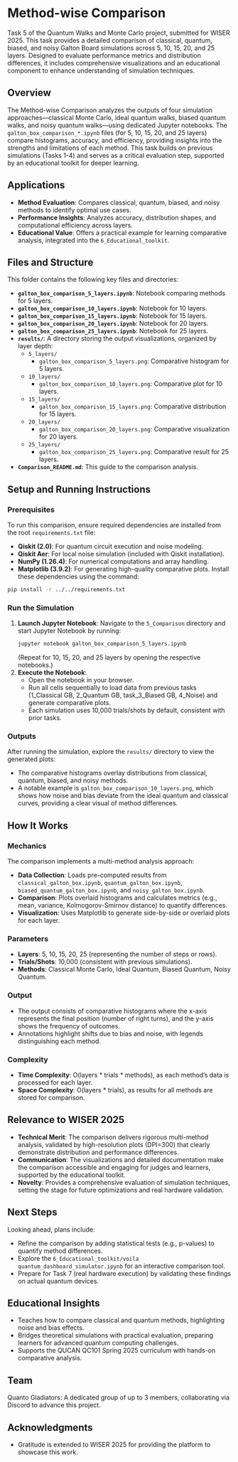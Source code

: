 # Method-wise Comparison

Task 5 of the Quantum Walks and Monte Carlo project, submitted for WISER 2025. This task provides a detailed comparison of classical, quantum, biased, and noisy Galton Board simulations across 5, 10, 15, 20, and 25 layers. Designed to evaluate performance metrics and distribution differences, it includes comprehensive visualizations and an educational component to enhance understanding of simulation techniques.

## Overview

The Method-wise Comparison analyzes the outputs of four simulation approaches—classical Monte Carlo, ideal quantum walks, biased quantum walks, and noisy quantum walks—using dedicated Jupyter notebooks. The `galton_box_comparison_*.ipynb` files (for 5, 10, 15, 20, and 25 layers) compare histograms, accuracy, and efficiency, providing insights into the strengths and limitations of each method. This task builds on previous simulations (Tasks 1-4) and serves as a critical evaluation step, supported by an educational toolkit for deeper learning.

## Applications

- **Method Evaluation**: Compares classical, quantum, biased, and noisy methods to identify optimal use cases.
- **Performance Insights**: Analyzes accuracy, distribution shapes, and computational efficiency across layers.
- **Educational Value**: Offers a practical example for learning comparative analysis, integrated into the `6_Educational_toolkit`.

## Files and Structure

This folder contains the following key files and directories:

- **`galton_box_comparison_5_layers.ipynb`**: Notebook comparing methods for 5 layers.
- **`galton_box_comparison_10_layers.ipynb`**: Notebook for 10 layers.
- **`galton_box_comparison_15_layers.ipynb`**: Notebook for 15 layers.
- **`galton_box_comparison_20_layers.ipynb`**: Notebook for 20 layers.
- **`galton_box_comparison_25_layers.ipynb`**: Notebook for 25 layers.
- **`results/`**: A directory storing the output visualizations, organized by layer depth:
  - `5_layers/`
    - `galton_box_comparison_5_layers.png`: Comparative histogram for 5 layers.
  - `10_layers/`
    - `galton_box_comparison_10_layers.png`: Comparative plot for 10 layers.
  - `15_layers/`
    - `galton_box_comparison_15_layers.png`: Comparative distribution for 15 layers.
  - `20_layers/`
    - `galton_box_comparison_20_layers.png`: Comparative visualization for 20 layers.
  - `25_layers/`
    - `galton_box_comparison_25_layers.png`: Comparative result for 25 layers.
- **`Comparison_README.md`**: This guide to the comparison analysis.

## Setup and Running Instructions

### Prerequisites

To run this comparison, ensure required dependencies are installed from the root `requirements.txt` file:
- **Qiskit (2.0)**: For quantum circuit execution and noise modeling.
- **Qiskit Aer**: For local noise simulation (included with Qiskit installation).
- **NumPy (1.26.4)**: For numerical computations and array handling.
- **Matplotlib (3.9.2)**: For generating high-quality comparative plots.
Install these dependencies using the command:
```bash
pip install -r ../../requirements.txt
```

### Run the Simulation

1. **Launch Jupyter Notebook**:
   Navigate to the `5_Comparison` directory and start Jupyter Notebook by running:
   ```bash
   jupyter notebook galton_box_comparison_5_layers.ipynb
   ```
   (Repeat for 10, 15, 20, and 25 layers by opening the respective notebooks.)
2. **Execute the Notebook**:
   - Open the notebook in your browser.
   - Run all cells sequentially to load data from previous tasks (1_Classical GB, 2_Quantum GB, task_3_Biased GB, 4_Noise) and generate comparative plots.
   - Each simulation uses 10,000 trials/shots by default, consistent with prior tasks.

### Outputs

After running the simulation, explore the `results/` directory to view the generated plots:
- The comparative histograms overlay distributions from classical, quantum, biased, and noisy methods.
- A notable example is `galton_box_comparison_10_layers.png`, which shows how noise and bias deviate from the ideal quantum and classical curves, providing a clear visual of method differences.

## How It Works

### Mechanics

The comparison implements a multi-method analysis approach:
- **Data Collection**: Loads pre-computed results from `classical_galton_box.ipynb`, `quantum_galton_box.ipynb`, `biased_quantum_galton_box.ipynb`, and `noisy_galton_box.ipynb`.
- **Comparison**: Plots overlaid histograms and calculates metrics (e.g., mean, variance, Kolmogorov-Smirnov distance) to quantify differences.
- **Visualization**: Uses Matplotlib to generate side-by-side or overlaid plots for each layer.

### Parameters

- **Layers**: 5, 10, 15, 20, 25 (representing the number of steps or rows).
- **Trials/Shots**: 10,000 (consistent with previous simulations).
- **Methods**: Classical Monte Carlo, Ideal Quantum, Biased Quantum, Noisy Quantum.

### Output

- The output consists of comparative histograms where the x-axis represents the final position (number of right turns), and the y-axis shows the frequency of outcomes.
- Annotations highlight shifts due to bias and noise, with legends distinguishing each method.

### Complexity

- **Time Complexity**: O(layers * trials * methods), as each method’s data is processed for each layer.
- **Space Complexity**: O(layers * trials), as results for all methods are stored for comparison.

## Relevance to WISER 2025

- **Technical Merit**: The comparison delivers rigorous multi-method analysis, validated by high-resolution plots (DPI=300) that clearly demonstrate distribution and performance differences.
- **Communication**: The visualizations and detailed documentation make the comparison accessible and engaging for judges and learners, supported by the educational toolkit.
- **Novelty**: Provides a comprehensive evaluation of simulation techniques, setting the stage for future optimizations and real hardware validation.

## Next Steps

Looking ahead, plans include:
- Refine the comparison by adding statistical tests (e.g., p-values) to quantify method differences.
- Explore the `6_Educational_toolkit/voila quantum_dashboard_simulator.ipynb` for an interactive comparison tool.
- Prepare for Task 7 (real hardware execution) by validating these findings on actual quantum devices.

## Educational Insights

- Teaches how to compare classical and quantum methods, highlighting noise and bias effects.
- Bridges theoretical simulations with practical evaluation, preparing learners for advanced quantum computing challenges.
- Supports the QUCAN QC101 Spring 2025 curriculum with hands-on comparative analysis.

## Team

Quanto Gladiators: A dedicated group of up to 3 members, collaborating via Discord to advance this project.

## Acknowledgments

- Gratitude is extended to WISER 2025 for providing the platform to showcase this work.



